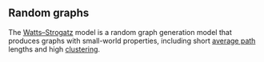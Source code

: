 
## Random graphs

The [Watts–Strogatz](https://en.wikipedia.org/wiki/Watts_and_Strogatz_model) model is a random graph generation model
that produces graphs with small-world properties, including short [average path](https://en.wikipedia.org/wiki/Average_path_length) lengths and high [clustering](https://en.wikipedia.org/wiki/Clustering_coefficient).

